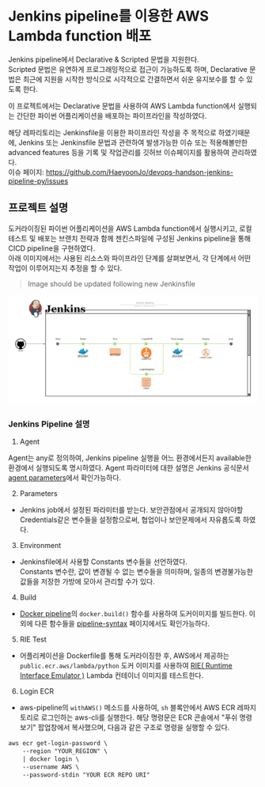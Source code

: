 # Jenkins pipeline를 이용한 AWS Lambda function 배포

Jenkins pipeline에서 Declarative & Scripted 문법을 지원한다.  
Scripted 문법은 유연하게 프로그래밍적으로 접근이 가능하도록 하며, Declarative 문법은 최근에 지원을 시작한 방식으로 시각적으로 간결하면서 쉬운 유지보수를 할 수 있도록 한다.

이 프로젝트에서는 Declarative 문법을 사용하여 AWS Lambda function에서 실행되는 간단한 파이썬 어플리케이션을 배포하는 파이프라인을 작성하였다.

해당 레파리토리는 Jenkinsfile을 이용한 파이프라인 작성을 주 목적으로 하였기때문에, Jenkins 또는 Jenkinsfile 문법과 관련하여 발생가능한 이슈 또는 적용해볼만한 advanced features 등을 기록 및 작업관리를 깃허브 이슈페이지를 활용하여 관리하였다.  
이슈 페이지: https://github.com/HaeyoonJo/devops-handson-jenkins-pipeline-py/issues


## 프로젝트 설명

도커라이징된 파이썬 어플리케이션을 AWS Lambda function에서 실행시키고, 로컬 테스트 및 배포는 브랜치 전략과 함께 젠킨스파일에 구성된 Jenkins pipeline을 통해 CICD pipeline을 구현하였다.  
아래 이미지에서는 사용된 리소스와 파이프라인 단계를 살펴보면서, 각 단계에서 어떤 작업이 이루어지는지 추정을 할 수 있다.  

> Image should be updated following new Jenkinsfile

<img src="./images/jenkins_pipeline.png" width="1000">

### Jenkins Pipeline 설명

1. Agent

Agent는 any로 정의하여, Jenkins pipeline 실행을 어느 환경에서든지 available한 환경에서 실행되도록 명시하였다. Agent 파라미터에 대한 설명은 Jenkins 공식문서 [agent parameters](https://www.jenkins.io/doc/book/pipeline/syntax/#agent-parameters)에서 확인가능하다.

2. Parameters

- Jenkins job에서 설정된 파라미터를 받는다. 보안관점에서 공개되지 않아야할 Credentials같은 변수들을 설정함으로써, 협업이나 보안문제에서 자유롭도록 하였다.

3. Environment

- Jenkinsfile에서 사용할 Constants 변수들을 선언하였다.  
Constants 변수란, 값이 변경될 수 없는 변수들을 의미하며, 일종의 변경불가능한 값들을 저장한 가방에 모아서 관리할 수가 있다.

4. Build

- [Docker pipeline](https://plugins.jenkins.io/docker-workflow/)의 `docker.build()` 함수를 사용하여 도커이미지를 빌드한다. 이 외에 다른 함수들을 [pipeline-syntax](https://opensource.triology.de/jenkins/pipeline-syntax/globals) 페이지에서도 확인가능하다.

5. RIE Test

- 어플리케이션을 Dockerfile를 통해 도커라이징한 후, AWS에서 제공하는 `public.ecr.aws/lambda/python` 도커 이미지를 사용하여 [RIE( Runtime Interface Emulator )](https://docs.aws.amazon.com/lambda/latest/dg/images-test.html) Lambda 컨테이너 이미지를 테스트한다.

6. Login ECR

- aws-pipeline의 `withAWS()` 메소드를 사용하여, `sh` 블록안에서 AWS ECR 레파지토리로 로그인하는 aws-cli를 실행한다. 해당 명령문은 ECR 콘솔에서 "푸쉬 명령 보기" 팝업창에서 복사했으며, 다음과 같은 구조로 명령을 실행할 수 있다.
```
aws ecr get-login-password \
    --region "YOUR_REGION" \
    | docker login \
    --username AWS \
    --password-stdin "YOUR ECR REPO URI"
```
